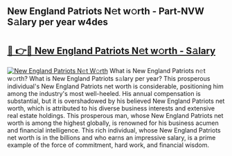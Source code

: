 ## New England Patriots N𝚎t w𝚘rth - Part-NVW S𝚊lary per year w4des

# <h2><a href="http://gc28db.nevu.top/?p=New+England+Patriots">🔗 👉🔴 New England Patriots N𝚎t w𝚘rth - S𝚊lary</a></h2>

[![New England Patriots N𝚎t W𝚘rth](https://i.imgur.com/Oavwk0R.jpeg)](http://gc28db.nevu.top/?p=New+England+Patriots)
What is New England Patriots n𝚎t w𝚘rth? What is New England Patriots s𝚊lary per year?
This prosperous individual's New England Patriots net worth is considerable, positioning him among the industry's most well-heeled. His annual compensation is substantial, but it is overshadowed by his believed New England Patriots net worth, which is attributed to his diverse business interests and extensive real estate holdings. This prosperous man, whose New England Patriots net worth is among the highest globally, is renowned for his business acumen and financial intelligence. This rich individual, whose New England Patriots net worth is in the billions and who earns an impressive salary, is a prime example of the force of commitment, hard work, and financial wisdom.
